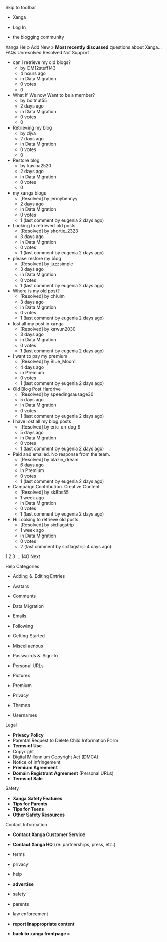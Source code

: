 Skip to toolbar

*   Xanga

*   Log In

*   the blogging community

Xanga Help Add New » **Most recently discussed** questions about Xanga… FAQs Unresolved Resolved Not Support

*   can i retrieve my old blogs?
    *   by OM12steff143
    *   4 hours ago
    *   in Data Migration
    *   0 votes
    *   0
*   What If We now Want to be a member?
    *   by boltnut55
    *   2 days ago
    *   in Data Migration
    *   0 votes
    *   0
*   Retrieving my blog
    *   by djva
    *   2 days ago
    *   in Data Migration
    *   0 votes
    *   0
*   Restore blog
    *   by kavina2520
    *   2 days ago
    *   in Data Migration
    *   0 votes
    *   0
*   my xanga blogs
    *   \[Resolved\] by jennybennyy
    *   2 days ago
    *   in Data Migration
    *   0 votes
    *   1 (last comment by eugenia 2 days ago)
*   Looking to retrieved old posts
    *   \[Resolved\] by shortie\_2323
    *   3 days ago
    *   in Data Migration
    *   0 votes
    *   1 (last comment by eugenia 2 days ago)
*   please restore my blog
    *   \[Resolved\] by juzzsimple
    *   3 days ago
    *   in Data Migration
    *   0 votes
    *   1 (last comment by eugenia 2 days ago)
*   Where is my old post?
    *   \[Resolved\] by chiulm
    *   3 days ago
    *   in Data Migration
    *   0 votes
    *   1 (last comment by eugenia 2 days ago)
*   lost all my post in xanga
    *   \[Resolved\] by kawun2030
    *   3 days ago
    *   in Data Migration
    *   0 votes
    *   1 (last comment by eugenia 2 days ago)
*   I want to pay my premium
    *   \[Resolved\] by Blue\_Moon1
    *   4 days ago
    *   in Premium
    *   0 votes
    *   1 (last comment by eugenia 2 days ago)
*   Old Blog Post Hardrive
    *   \[Resolved\] by speedingsausage30
    *   5 days ago
    *   in Data Migration
    *   0 votes
    *   1 (last comment by eugenia 2 days ago)
*   I have lost all my blog posts
    *   \[Resolved\] by eric\_on\_dog\_9
    *   5 days ago
    *   in Data Migration
    *   0 votes
    *   1 (last comment by eugenia 2 days ago)
*   Paid and emailed. No response from the team.
    *   \[Resolved\] by blazin\_dream
    *   6 days ago
    *   in Premium
    *   0 votes
    *   1 (last comment by eugenia 2 days ago)
*   Campaign Contribution. Creative Content
    *   \[Resolved\] by sk8bs55
    *   1 week ago
    *   in Data Migration
    *   0 votes
    *   1 (last comment by eugenia 2 days ago)
*   Hi Looking to retrieve old posts
    *   \[Resolved\] by sixflagstrip
    *   1 week ago
    *   in Data Migration
    *   0 votes
    *   2 (last comment by sixflagstrip 4 days ago)

1 2 3 ... 140 Next

Help Categories

*   Adding &. Editing Entries
*   Avatars
*   Comments
*   Data Migration
*   Emails
*   Following
*   Getting Started
*   Miscellaenous

*   Passwords &. Sign-In
*   Personal URLs
*   Pictures
*   Premium
*   Privacy
*   Themes
*   Usernames

Legal

*   **Privacy Policy**
*   Parental Request to Delete Child Information Form
*   **Terms of Use**
*   Copyright
*   Digital Millennium Copyright Act (DMCA)
*   Notice of Infringement
*   **Premium Agreement**
*   **Domain Registrant Agreement** (Personal URLs)
*   **Terms of Sale**

Safety

*   **Xanga Safety Features**
*   **Tips for Parents**
*   **Tips for Teens**
*   **Other Safety Resources**

Contact Information

*   **Contact Xanga Customer Service**
*   **Contact Xanga HQ** (re: partnerships, press, etc.)

*   terms
*   privacy
*   help
*   **advertise**

*   safety
*   parents
*   law enforcement
*   **report inappropriate content**

*   **back to xanga frontpage »**